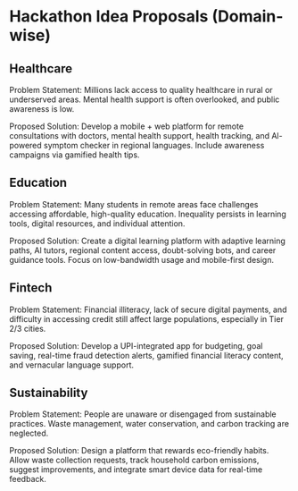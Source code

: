 # Hackathon Idea Proposals (Domain-wise)

## Healthcare

Problem Statement:
Millions lack access to quality healthcare in rural or underserved areas. Mental health support is
often overlooked, and public awareness is low.

Proposed Solution:
Develop a mobile + web platform for remote consultations with doctors, mental health support,
health tracking, and Al-powered symptom checker in regional languages. Include awareness
campaigns via gamified health tips.

## Education

Problem Statement:
Many students in remote areas face challenges accessing affordable, high-quality education.
Inequality persists in learning tools, digital resources, and individual attention.

Proposed Solution:
Create a digital learning platform with adaptive learning paths, Al tutors, regional content access,
doubt-solving bots, and career guidance tools. Focus on low-bandwidth usage and mobile-first
design.

## Fintech

Problem Statement:
Financial illiteracy, lack of secure digital payments, and difficulty in accessing credit still affect large
populations, especially in Tier 2/3 cities.

Proposed Solution:
Develop a UPI-integrated app for budgeting, goal saving, real-time fraud detection alerts, gamified
financial literacy content, and vernacular language support.

## Sustainability

Problem Statement:
People are unaware or disengaged from sustainable practices. Waste management, water
conservation, and carbon tracking are neglected.

Proposed Solution:
Design a platform that rewards eco-friendly habits. Allow waste collection requests, track household
carbon emissions, suggest improvements, and integrate smart device data for real-time feedback.
